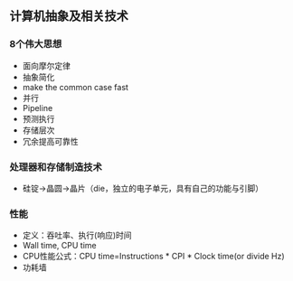 ## 计算机抽象及相关技术
### 8个伟大思想
- 面向摩尔定律
- 抽象简化
- make the common case fast
- 并行
- Pipeline
- 预测执行
- 存储层次
- 冗余提高可靠性
### 处理器和存储制造技术
- 硅锭->晶圆->晶片（die，独立的电子单元，具有自己的功能与引脚）
### 性能
- 定义：吞吐率、执行(响应)时间
- Wall time, CPU time
- CPU性能公式：CPU time=Instructions * CPI * Clock time(or divide Hz)
- 功耗墙

